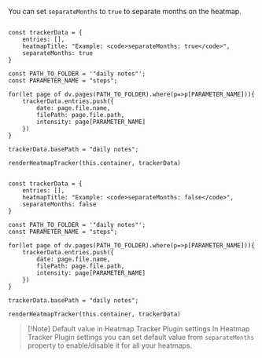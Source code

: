 You can set `separateMonths` to `true` to separate months on the heatmap.


```dataviewjs

const trackerData = {
    entries: [],
    heatmapTitle: "Example: <code>separateMonths: true</code>",
    separateMonths: true
}

const PATH_TO_FOLDER = '"daily notes"';
const PARAMETER_NAME = "steps";
 
for(let page of dv.pages(PATH_TO_FOLDER).where(p=>p[PARAMETER_NAME])){
    trackerData.entries.push({
        date: page.file.name,
        filePath: page.file.path,
        intensity: page[PARAMETER_NAME]
    })  
}

trackerData.basePath = "daily notes";

renderHeatmapTracker(this.container, trackerData)

```

```dataviewjs

const trackerData = {
    entries: [],
    heatmapTitle: "Example: <code>separateMonths: false</code>",
    separateMonths: false
}

const PATH_TO_FOLDER = '"daily notes"';
const PARAMETER_NAME = "steps";
 
for(let page of dv.pages(PATH_TO_FOLDER).where(p=>p[PARAMETER_NAME])){
    trackerData.entries.push({
        date: page.file.name,
        filePath: page.file.path,
        intensity: page[PARAMETER_NAME]
    })  
}

trackerData.basePath = "daily notes";

renderHeatmapTracker(this.container, trackerData)

```


> [!Note] Default value in Heatmap Tracker Plugin settings
> In Heatmap Tracker Plugin settings you can set default value from `separateMonths` property to enable/disable it for all your heatmaps.
